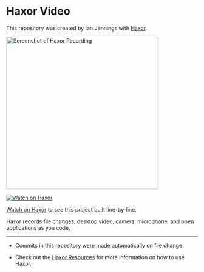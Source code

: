 # Haxor Video

This repository was created by Ian Jennings with [Haxor](http://localhost:1337/replay/87a6275a-45c7-4cdd-add4-d54361ca2689).

<a href="http://localhost:1337/replay/87a6275a-45c7-4cdd-add4-d54361ca2689"><img src="http://localhost:1337/replay/87a6275a-45c7-4cdd-add4-d54361ca2689/screenshot" alt="Screenshot of Haxor Recording" width="400" /></a> 

<a href="http://localhost:1337/replay/87a6275a-45c7-4cdd-add4-d54361ca2689"><img src="http://localhost:1337/images/watch-on-haxor.png" alt="Watch on Haxor" /></a> 

[Watch on Haxor](http://localhost:1337/replay/87a6275a-45c7-4cdd-add4-d54361ca2689) to see this project built line-by-line.

Haxor records file changes, desktop video, camera, microphone, and open applications as you code.


---
* Commits in this repository were made automatically on file change.

* Check out the [Haxor Resources](http://localhost:1337) for more information on how to use Haxor.